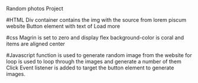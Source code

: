 Random photos Project

#HTML
Div container contains the img with the source from lorem piscum website
Button element with text of Load more

#css
Magrin is set to zero and display flex
background-color is coral and items are aligned center

#Javascript
function is used to generate random image from the website
for loop is used to loop through the images and generate a number of them
Click Event listener is added to target the button element to generate images.
